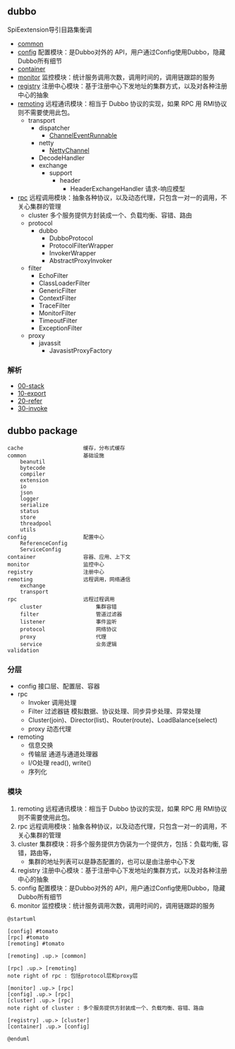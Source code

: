 ## dubbo
SpiEextension导引目路集衡调

* [common](/30-distributed/src/dubbo/common/README.md)
* [config](/30-distributed/src/dubbo/config/README.md)  配置模块：是Dubbo对外的 API，用户通过Config使用Dubbo，隐藏Dubbo所有细节
* [container](/30-distributed/src/dubbo/container/README.md)
* [monitor](/30-distributed/src/dubbo/monitor/README.md) 监控模块：统计服务调用次数，调用时间的，调用链跟踪的服务
* [registry](/30-distributed/src/dubbo/registry/README.md) 注册中心模块：基于注册中心下发地址的集群方式，以及对各种注册中心的抽象
* [remoting](/30-distributed/src/dubbo/remoting/README.md) 远程通讯模块：相当于 Dubbo 协议的实现，如果 RPC 用 RMI协议则不需要使用此包。
  * transport
    * dispatcher
      * [ChannelEventRunnable](/30-distributed/src/dubbo/remoting/transport/dispatcher/ChannelEventRunnable.md:1)
    * netty
      * [NettyChannel](/30-distributed/src/dubbo/remoting/transport/netty/NettyChannel.md)  
    * DecodeHandler
    * exchange
      * support
        * header
          * HeaderExchangeHandler 请求-响应模型
* [rpc](/30-distributed/src/dubbo/rpc/README.md) 远程调用模块：抽象各种协议，以及动态代理，只包含一对一的调用，不关心集群的管理
  * cluster 多个服务提供方封装成一个、负载均衡、容错、路由
  * protocol
    * dubbo
      * DubboProtocol
      * ProtocolFilterWrapper
      * InvokerWrapper
      * AbstractProxyInvoker
  * filter
    * EchoFilter
    * ClassLoaderFilter
    * GenericFilter
    * ContextFilter
    * TraceFilter
    * MonitorFilter
    * TimeoutFilter
    * ExceptionFilter
  * proxy
    * javassit
      * JavasistProxyFactory

### 解析
* [00-stack](/30-distributed/src/dubbo/00-stack.md)
* [10-export](/30-distributed/src/dubbo/10-export.md)
* [20-refer](/30-distributed/src/dubbo/20-refer.md)
* [30-invoke](/30-distributed/src/dubbo/30-invoke.md)

## dubbo package
```
cache                   缓存，分布式缓存
common                  基础设施
    beanutil
    bytecode
    compiler
    extension
    io
    json
    logger
    serialize
    status
    store
    threadpool
    utils
config                  配置中心
    ReferenceConfig
    ServiceConfig
container               容器、应用、上下文
monitor                 监控中心
registry                注册中心
remoting                远程调用，网络通信
    exchange
    transport
rpc                     远程过程调用
    cluster                 集群容错
    filter                  管道过滤器
    listener                事件监听
    protocol                网络协议
    proxy                   代理
    service                 业务逻辑
validation
 ```
 ### 分层
 
 * config 接口层、配置层、容器
 * rpc
    - Invoker 调用处理
    - Filter 过滤器链 模拟数据、协议处理、同步异步处理、异常处理
    - Cluster(join)、Director(list)、Router(route)、LoadBalance(select)
    - proxy 动态代理
 * remoting 
    - 信息交换
    - 传输层 通道与通道处理器
    - I/O处理 read(), write()
    - 序列化

### 模块
1. remoting 远程通讯模块：相当于 Dubbo 协议的实现，如果 RPC 用 RMI协议则不需要使用此包。
2. rpc 远程调用模块：抽象各种协议，以及动态代理，只包含一对一的调用，不关心集群的管理
3. cluster 集群模块：将多个服务提供方伪装为一个提供方，包括：负载均衡, 容错，路由等，
   * 集群的地址列表可以是静态配置的，也可以是由注册中心下发
4. registry 注册中心模块：基于注册中心下发地址的集群方式，以及对各种注册中心的抽象
5. config 配置模块：是Dubbo对外的 API，用户通过Config使用Dubbo，隐藏Dubbo所有细节
6. monitor 监控模块：统计服务调用次数，调用时间的，调用链跟踪的服务

```plantuml
@startuml

[config] #tomato
[rpc] #tomato
[remoting] #tomato

[remoting] .up.> [common]

[rpc] .up.> [remoting]
note right of rpc : 包括protocol层和proxy层

[monitor] .up.> [rpc]
[config] .up.> [rpc]
[cluster] .up.> [rpc]
note right of cluster : 多个服务提供方封装成一个、负载均衡、容错、路由

[registry] .up.> [cluster]
[container] .up.> [config]

@enduml
```
 